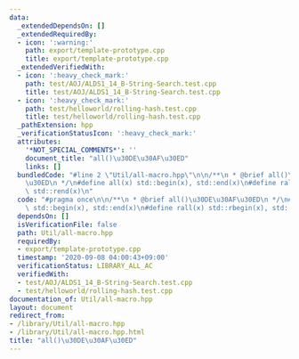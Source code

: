 ```yaml
---
data:
  _extendedDependsOn: []
  _extendedRequiredBy:
  - icon: ':warning:'
    path: export/template-prototype.cpp
    title: export/template-prototype.cpp
  _extendedVerifiedWith:
  - icon: ':heavy_check_mark:'
    path: test/AOJ/ALDS1_14_B-String-Search.test.cpp
    title: test/AOJ/ALDS1_14_B-String-Search.test.cpp
  - icon: ':heavy_check_mark:'
    path: test/helloworld/rolling-hash.test.cpp
    title: test/helloworld/rolling-hash.test.cpp
  _pathExtension: hpp
  _verificationStatusIcon: ':heavy_check_mark:'
  attributes:
    '*NOT_SPECIAL_COMMENTS*': ''
    document_title: "all()\u30DE\u30AF\u30ED"
    links: []
  bundledCode: "#line 2 \"Util/all-macro.hpp\"\n\n/**\n * @brief all()\u30DE\u30AF\
    \u30ED\n */\n#define all(x) std::begin(x), std::end(x)\n#define rall(x) std::rbegin(x),\
    \ std::rend(x)\n"
  code: "#pragma once\n\n/**\n * @brief all()\u30DE\u30AF\u30ED\n */\n#define all(x)\
    \ std::begin(x), std::end(x)\n#define rall(x) std::rbegin(x), std::rend(x)\n"
  dependsOn: []
  isVerificationFile: false
  path: Util/all-macro.hpp
  requiredBy:
  - export/template-prototype.cpp
  timestamp: '2020-09-08 04:00:43+09:00'
  verificationStatus: LIBRARY_ALL_AC
  verifiedWith:
  - test/AOJ/ALDS1_14_B-String-Search.test.cpp
  - test/helloworld/rolling-hash.test.cpp
documentation_of: Util/all-macro.hpp
layout: document
redirect_from:
- /library/Util/all-macro.hpp
- /library/Util/all-macro.hpp.html
title: "all()\u30DE\u30AF\u30ED"
---
```

